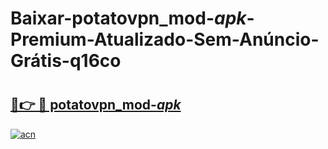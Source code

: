 # Baixar-potatovpn_mod-_apk_-Premium-Atualizado-Sem-Anúncio-Grátis-q16co

# <h2><a href="https://nmuf7l.esa.edu.pl?src=potatovpn_mod-_apk_&ref=q16co">🔗👉 🔴 potatovpn_mod-_apk_</a></h2>

[![acn](https://github.com/user-attachments/assets/0f9c940e-d8b0-45ae-aac7-cd30a18b3e1c)](https://nmuf7l.esa.edu.pl?src=potatovpn_mod-_apk_&ref=q16co)

